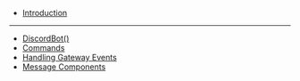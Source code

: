 -   [Introduction](README)

---

-   [DiscordBot()](discordBot())
-   [Commands](Commands)
-   [Handling Gateway Events](Handling-gateway-events)
-   [Message Components](Message-components)